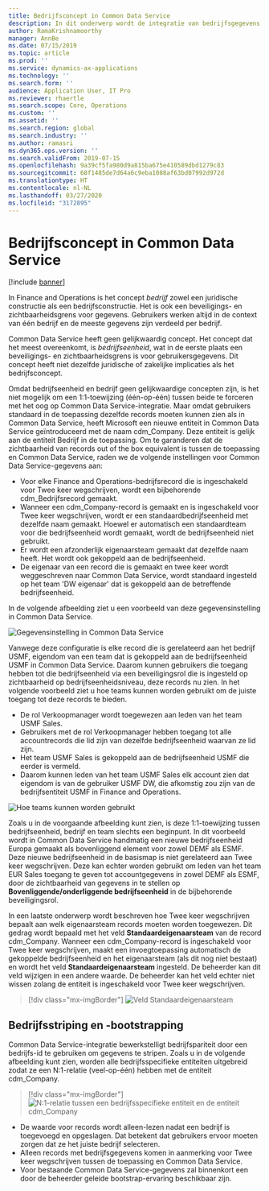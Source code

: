 ```yaml
---
title: Bedrijfsconcept in Common Data Service
description: In dit onderwerp wordt de integratie van bedrijfsgegevens tussen Finance and Operations en Common Data Service beschreven.
author: RamaKrishnamoorthy
manager: AnnBe
ms.date: 07/15/2019
ms.topic: article
ms.prod: ''
ms.service: dynamics-ax-applications
ms.technology: ''
ms.search.form: ''
audience: Application User, IT Pro
ms.reviewer: rhaertle
ms.search.scope: Core, Operations
ms.custom: ''
ms.assetid: ''
ms.search.region: global
ms.search.industry: ''
ms.author: ramasri
ms.dyn365.ops.version: ''
ms.search.validFrom: 2019-07-15
ms.openlocfilehash: 9a39cf5fa980d9a815ba675e410589dbd1279c83
ms.sourcegitcommit: 68f1485de7d64a6c9eba1088af63bd07992d972d
ms.translationtype: HT
ms.contentlocale: nl-NL
ms.lasthandoff: 03/27/2020
ms.locfileid: "3172895"
---
```

# <a name="company-concept-in-common-data-service"></a>Bedrijfsconcept in Common Data Service

[!include [banner](../../includes/banner.md)]


In Finance and Operations is het concept *bedrijf* zowel een juridische constructie als een bedrijfsconstructie. Het is ook een beveiligings- en zichtbaarheidsgrens voor gegevens. Gebruikers werken altijd in de context van één bedrijf en de meeste gegevens zijn verdeeld per bedrijf.

Common Data Service heeft geen gelijkwaardig concept. Het concept dat het meest overeenkomt, is *bedrijfseenheid*, wat in de eerste plaats een beveiligings- en zichtbaarheidsgrens is voor gebruikersgegevens. Dit concept heeft niet dezelfde juridische of zakelijke implicaties als het bedrijfsconcept.

Omdat bedrijfseenheid en bedrijf geen gelijkwaardige concepten zijn, is het niet mogelijk om een 1:1-toewijzing (één-op-één) tussen beide te forceren met het oog op Common Data Service-integratie. Maar omdat gebruikers standaard in de toepassing dezelfde records moeten kunnen zien als in Common Data Service, heeft Microsoft een nieuwe entiteit in Common Data Service geïntroduceerd met de naam cdm\_Company. Deze entiteit is gelijk aan de entiteit Bedrijf in de toepassing. Om te garanderen dat de zichtbaarheid van records out of the box equivalent is tussen de toepassing en Common Data Service, raden we de volgende instellingen voor Common Data Service-gegevens aan:

+ Voor elke Finance and Operations-bedrijfsrecord die is ingeschakeld voor Twee keer wegschrijven, wordt een bijbehorende cdm\_Bedrijfsrecord gemaakt.
+ Wanneer een cdm\_Company-record is gemaakt en is ingeschakeld voor Twee keer wegschrijven, wordt er een standaardbedrijfseenheid met dezelfde naam gemaakt. Hoewel er automatisch een standaardteam voor die bedrijfseenheid wordt gemaakt, wordt de bedrijfseenheid niet gebruikt.
+ Er wordt een afzonderlijk eigenaarsteam gemaakt dat dezelfde naam heeft. Het wordt ook gekoppeld aan de bedrijfseenheid.
+ De eigenaar van een record die is gemaakt en twee keer wordt weggeschreven naar Common Data Service, wordt standaard ingesteld op het team 'DW eigenaar' dat is gekoppeld aan de betreffende bedrijfseenheid.

In de volgende afbeelding ziet u een voorbeeld van deze gegevensinstelling in Common Data Service.

![Gegevensinstelling in Common Data Service](media/dual-write-company-1.png)

Vanwege deze configuratie is elke record die is gerelateerd aan het bedrijf USMF, eigendom van een team dat is gekoppeld aan de bedrijfseenheid USMF in Common Data Service. Daarom kunnen gebruikers die toegang hebben tot die bedrijfseenheid via een beveiligingsrol die is ingesteld op zichtbaarheid op bedrijfseenheidsniveau, deze records nu zien. In het volgende voorbeeld ziet u hoe teams kunnen worden gebruikt om de juiste toegang tot deze records te bieden.

+ De rol Verkoopmanager wordt toegewezen aan leden van het team USMF Sales.
+ Gebruikers met de rol Verkoopmanager hebben toegang tot alle accountrecords die lid zijn van dezelfde bedrijfseenheid waarvan ze lid zijn.
+ Het team USMF Sales is gekoppeld aan de bedrijfseenheid USMF die eerder is vermeld.
+ Daarom kunnen leden van het team USMF Sales elk account zien dat eigendom is van de gebruiker USMF DW, die afkomstig zou zijn van de bedrijfsentiteit USMF in Finance and Operations.

![Hoe teams kunnen worden gebruikt](media/dual-write-company-2.png)

Zoals u in de voorgaande afbeelding kunt zien, is deze 1:1-toewijzing tussen bedrijfseenheid, bedrijf en team slechts een beginpunt. In dit voorbeeld wordt in Common Data Service handmatig een nieuwe bedrijfseenheid Europa gemaakt als bovenliggend element voor zowel DEMF als ESMF. Deze nieuwe bedrijfseenheid in de basismap is niet gerelateerd aan Twee keer wegschrijven. Deze kan echter worden gebruikt om leden van het team EUR Sales toegang te geven tot accountgegevens in zowel DEMF als ESMF, door de zichtbaarheid van gegevens in te stellen op **Bovenliggende/onderliggende bedrijfseenheid** in de bijbehorende beveiligingsrol.

In een laatste onderwerp wordt beschreven hoe Twee keer wegschrijven bepaalt aan welk eigenaarsteam records moeten worden toegewezen. Dit gedrag wordt bepaald met het veld **Standaardeigenaarsteam** van de record cdm\_Company. Wanneer een cdm\_Company-record is ingeschakeld voor Twee keer wegschrijven, maakt een invoegtoepassing automatisch de gekoppelde bedrijfseenheid en het eigenaarsteam (als dit nog niet bestaat) en wordt het veld **Standaardeigenaarsteam** ingesteld. De beheerder kan dit veld wijzigen in een andere waarde. De beheerder kan het veld echter niet wissen zolang de entiteit is ingeschakeld voor Twee keer wegschrijven.

> [!div class="mx-imgBorder"]
![Veld Standaardeigenaarsteam](media/dual-write-default-owning-team.jpg)

## <a name="company-striping-and-bootstrapping"></a>Bedrijfsstriping en -bootstrapping

Common Data Service-integratie bewerkstelligt bedrijfspariteit door een bedrijfs-id te gebruiken om gegevens te stripen. Zoals u in de volgende afbeelding kunt zien, worden alle bedrijfsspecifieke entiteiten uitgebreid zodat ze een N:1-relatie (veel-op-één) hebben met de entiteit cdm\_Company.

> [!div class="mx-imgBorder"]
![N:1-relatie tussen een bedrijfsspecifieke entiteit en de entiteit cdm_Company](media/dual-write-bootstrapping.png)

+ De waarde voor records wordt alleen-lezen nadat een bedrijf is toegevoegd en opgeslagen. Dat betekent dat gebruikers ervoor moeten zorgen dat ze het juiste bedrijf selecteren.
+ Alleen records met bedrijfsgegevens komen in aanmerking voor Twee keer wegschrijven tussen de toepassing en Common Data Service.
+ Voor bestaande Common Data Service-gegevens zal binnenkort een door de beheerder geleide bootstrap-ervaring beschikbaar zijn.
